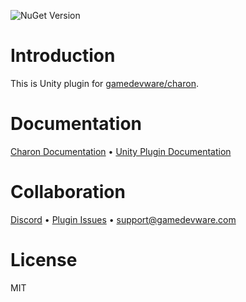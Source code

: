 ![NuGet Version](https://img.shields.io/nuget/v/GameDevWare.Charon.Unity)

# Introduction

This is Unity plugin for [gamedevware/charon](https://github.com/gamedevware/charon).

# Documentation

[Charon Documentation](https://gamedevware.github.io/charon/) • [Unity Plugin Documentation](https://gamedevware.github.io/charon/unity/overview.html)

# Collaboration

[Discord](https://discord.gg/2quB5vXryd) • [Plugin Issues](https://github.com/gamedevware/charon-unity3d/issues) • [support@gamedevware.com](mailto:support@gamedevware.com)

# License

MIT
